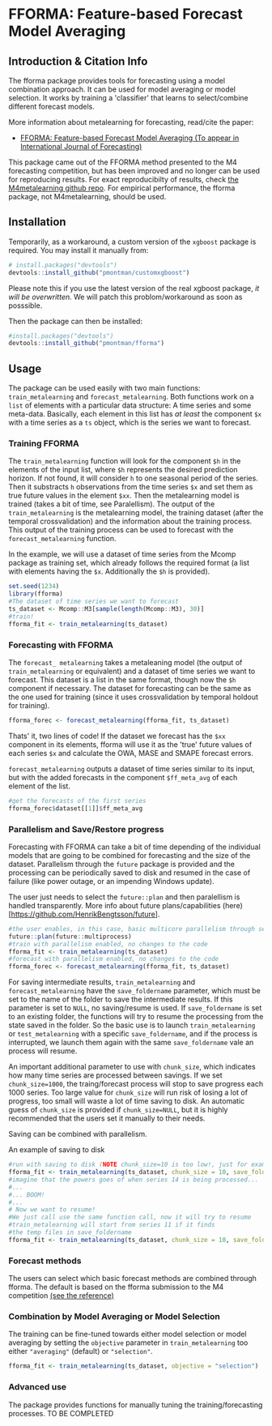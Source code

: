 
FFORMA: Feature-based Forecast Model Averaging
==============================================

Introduction & Citation Info
----------------------------

The fforma package provides tools for forecasting using a model combination approach. It can be used for model averaging or model selection. It works by training a 'classifier' that learns to select/combine different forecast models.

More information about metalearning for forecasting, read/cite the paper:

-   [FFORMA: Feature-based Forecast Model Averaging (To appear in International Journal of Forecasting)](https://robjhyndman.com/publications/fforma/)

This package came out of the FFORMA method presented to the M4 forecasting competition, but has been improved and no longer can be used for reproducing results. For exact reproducibilty of results, check [the M4metalearning github repo](https://github.com/robjhyndman/M4metalearning). For empirical performance, the fforma package, not M4metalearning, should be used.

Installation
------------

Temporarily, as a workaround, a custom version of the `xgboost` package is required. You may install it manually from:

``` r
# install.packages("devtools")
devtools::install_github("pmontman/customxgboost")
```

Please note this if you use the latest version of the real xgboost package, *it will be overwritten.* We will patch this problom/workaround as soon as posssible.

Then the package can then be installed:

``` r
#install.packages("devtools")
devtools::install_github("pmontman/fforma")
```

Usage
-----

The package can be used easily with two main functions: `train_metalearning` and `forecast_metalearning`. Both functions work on a `list` of elements with a particular data structure: A time series and some meta-data. Basically, each element in this list has *at least* the component `$x` with a time series as a `ts` object, which is the series we want to forecast.

### Training FFORMA

The `train_metalearning` function will look for the component `$h` in the elements of the input list, where `$h` represents the desired prediction horizon. If not found, it will consider `h` to one seasonal period of the series. Then it substracts `h` observations from the time series `$x` and set them as true future values in the element `$xx`. Then the metalearning model is trained (takes a bit of time, see Paralellism). The output of the `train_metalearning` is the metalearning model, the training dataset (after the temporal crossvalidation) and the information about the training process. This output of the training process can be used to forecast with the `forecast_metalearning` function.

In the example, we will use a dataset of time series from the Mcomp package as training set, which already follows the required format (a list with elements having the `$x`. Additionally the `$h` is provided).

``` r
set.seed(1234)
library(fforma)
#The dataset of time series we want to forecast
ts_dataset <- Mcomp::M3[sample(length(Mcomp::M3), 30)]
#train!
fforma_fit <- train_metalearning(ts_dataset)
```

### Forecasting with FFORMA

The `forecast_ metalearning` takes a metaleaning model (the output of `train_metalearning` or equivalent) and a dataset of time series we want to forecast. This dataset is a list in the same format, though now the `$h` component if necessary. The dataset for forecasting can be the same as the one used for training (since it uses crossvalidation by temporal holdout for training).

``` r
fforma_forec <- forecast_metalearning(fforma_fit, ts_dataset)
```

Thats' it, two lines of code! If the dataset we forecast has the `$xx` component in its elements, fforma will use it as the 'true' future values of each series `$x` and calculate the OWA, MASE and SMAPE forecast errors.

`forecast_metalearning` outputs a dataset of time series similar to its input, but with the added forecasts in the component `$ff_meta_avg` of each element of the list.

``` r
#get the forecasts of the first series
fforma_forec$dataset[[1]]$ff_meta_avg
```

### Parallelism and Save/Restore progress

Forecasting with FFORMA can take a bit of time depending of the individual models that are going to be combined for forecasting and the size of the dataset. Parallelism through the `future` package is provided and the processing can be periodically saved to disk and resumed in the case of failure (like power outage, or an impending Windows update).

The user just needs to select the `future::plan` and then paralellism is handled transparently. More info about future plans/capabilities (here)\[<https://github.com/HenrikBengtsson/future>\].

``` r
#the user enables, in this case, basic multicore parallelism through several processes
future::plan(future::multiprocess)
#train with parallelism enabled, no changes to the code
fforma_fit <- train_metalearning(ts_dataset)
#forecast with parallelism enabled, no changes to the code
fforma_forec <- forecast_metalearning(fforma_fit, ts_dataset)
```

For saving intermediate results, `train_metalearning` and `forecast_metalearning` have the `save_foldername` parameter, which must be set to the name of the folder to save the intermediate results. If this parameter is set to `NULL`, no saving/resume is used. If `save_foldername` is set to an existing folder, the functions will try to resume the processing from the state saved in the folder. So the basic use is to launch `train_metalearning` or `test_metalearning` with a specific `save_foldername`, and if the process is interrupted, we launch them again with the same `save_foldername` vale an process will resume.

An important additional parameter to use with `chunk_size`, which indicates how many time series are processed between savings. If we set `chunk_size=1000`, the traing/forecast process will stop to save progress each 1000 series. Too large value for `chunk_size` will run risk of losing a lot of progress, too small will waste a lot of time saving to disk. An automatic guess of `chunk_size` is provided if `chunk_size=NULL`, but it is highly recommended that the users set it manually to their needs.

Saving can be combined with parallelism.

An example of saving to disk

``` r
#run with saving to disk (NOTE chunk_size=10 is too low!, just for example)
fforma_fit <- train_metalearning(ts_dataset, chunk_size = 10, save_foldername = "my_tmp_fforma")
#imagine that the powers goes of when series 14 is being processed...
#...
#... BOOM!
#...
# Now we want to resume!
#We just call use the same function call, now it will try to resume
#train_metalearning will start from series 11 if it finds
#the temp files in save_foldername
fforma_fit <- train_metalearning(ts_dataset, chunk_size = 10, save_foldername = "my_tmp_fforma")
```

### Forecast methods

The users can select which basic forecast methods are combined through fforma. The default is based on the fforma submission to the M4 competition [(see the reference)](https://robjhyndman.com/publications/fforma/)

### Combination by Model Averaging or Model Selection

The training can be fine-tuned towards either model selection or model averaging by setting the `objective` parameter in `train_metalearning` too either `"averaging"` (default) or `"selection"`.

``` r
fforma_fit <- train_metalearning(ts_dataset, objective = "selection")
```

### Advanced use

The package provides functions for manually tuning the training/forecasting processes. TO BE COMPLETED
